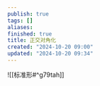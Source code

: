```yaml
---
publish: true
tags: []
aliases: 
finished: true
title: 正交对角化
created: "2024-10-20 09:00"
updated: "2024-10-20 09:34"
---
```


![[标准形#^g79tah]]